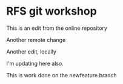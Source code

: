 # RFS git workshop

This is an edit from the online repository

Another remote change

Another edit, locally

I'm updating here also.

This is work done on the newfeature branch